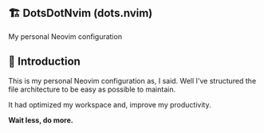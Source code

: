 ## 🏗️ DotsDotNvim (dots.nvim)
My personal Neovim configuration

## 👋 Introduction
This is my personal Neovim configuration as, I said.
Well I've structured the file architecture to be easy as possible to maintain.

It had optimized my workspace and, improve my productivity.

**Wait less, do more.**
